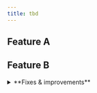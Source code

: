 ```yaml
---
title: tbd
---
```


## Feature A

## Feature B

<details>

<summary>**Fixes & improvements**</summary>

- **Neon Console**

  Item description

- **Drizzle Studio update**

  We updated the Drizzle Studio integration that powers the **Tables** page in the Neon Console to version 1.0.XX. For the latest improvements and fixes, see the [Neon Drizzle Studio Integration Changelog](https://github.com/neondatabase/neon-drizzle-studio-changelog/blob/main/CHANGELOG.md).

</details>
